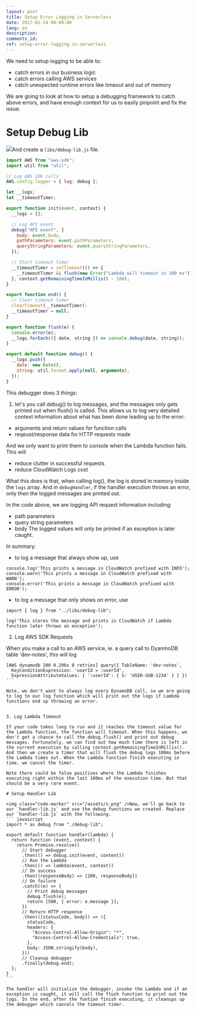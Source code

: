 ```yaml
---
layout: post
title: Setup Error Logging in Serverless
date: 2017-01-24 00:00:00
lang: en
description:
comments_id:
ref: setup-error-logging-in-serverless
---
```


We need to setup logging to be able to:
- catch errors in our business logic
- catch errors calling AWS services
- catch unexpected runtime errors like timeout and out of memory

We are going to look at how to setup a debugging framework to catch above errors, and have enough context for us to easily pinpoint and fix the issue.

# Setup Debug Lib

<img class="code-marker" src="/assets/s.png" />And create a `libs/debug-lib.js` file.

``` javascript
import AWS from "aws-sdk";
import util from "util";

// Log AWS SDK calls
AWS.config.logger = { log: debug };

let __logs;
let __timeoutTimer;

export function init(event, context) {
  __logs = [];

  // Log API event
  debug("API event", {
    body: event.body,
    pathParameters: event.pathParameters,
    queryStringParameters: event.queryStringParameters,
  });

  // Start timeout timer
  __timeoutTimer = setTimeout(() => {
    __timeoutTimer && flush(new Error("Lambda will timeout in 100 ms"));
  }, context.getRemainingTimeInMillis() - 100);
}

export function end() {
  // Clear timeout timer
  clearTimeout(__timeoutTimer);
  __timeoutTimer = null;
}

export function flush(e) {
  console.error(e);
  __logs.forEach(({ date, string }) => console.debug(date, string));
}

export default function debug() {
  __logs.push({
    date: new Date(),
    string: util.format.apply(null, arguments),
  });
}

```

This debugger does 3 things:

 1. let's you call debug() to log messages, and the messages only gets printed out when flush() is called. This allows us to log very detailed context information about what has been done leading up to the error:
  - arguments and return values for function calls
  - reqeust/response data for HTTP requests made

And we only want to print them to console when the Lambda function fails. This will
  - reduce clutter in successful requests
  - reduce CloudWatch Logs cost

What this does is that, when calling log(), the log is stored in memory inside the `logs` array. And in `debugHandler`, if the handler execution throws an error, only then the logged messages are printed out.

In the code above, we are logging API request information including:
- path parameters
- query string parameters
- body
The logged values will only be printed if an exception is later caught.


In summary:
- to log a message that always show up, use

```
console.log('This prints a message in CloudWatch prefixed with INFO');
console.warn('This prints a message in CloudWatch prefixed with WARN');
console.error('This prints a message in CloudWatch prefixed with ERROR');
```

- to log a message that only shows on error, use

```
import { log } from "../libs/debug-lib";

log('This stores the message and prints in CloudWatch if Lambda function later throws an exception');
```

2. Log AWS SDK Requests

When you make a call to an AWS service, ie. a query call to DyanmoDB table 'dev-notes', this will log
````
[AWS dynamodb 200 0.296s 0 retries] query({ TableName: 'dev-notes',
  KeyConditionExpression: 'userId = :userId',
  ExpressionAttributeValues: { ':userId': { S: 'USER-SUB-1234' } } })
```

Note, we don't want to always log every DynamoDB call, so we are going to log to our log function which will print out the logs if Lambda functions end up throwing an error.


3. Log Lambda Timeout

If your code takes long to run and it reaches the timeout value for the Lambda function, the function will timeout. When this happens, we don't get a chance to call the debug.flush() and print out debug messages. Fortunately, we can find out how much time there is left in the current execution by calling context.getRemainingTimeInMillis(). And then we create a timer that will flush the debug logs 100ms before the Lambda times out. When the Lambda function finish executing in time, we cancel the timer.

Note there could be false positives where the Lambda finishes executing right within the last 100ms of the execution time. But that should be a very rare event.

# Setup Handler Lib

<img class="code-marker" src="/assets/s.png" />Now, we'll go back to our `handler-lib.js` and use the debug functions we created. Replace our `handler-lib.js` with the following.
``` javascript
import * as debug from "./debug-lib";

export default function handler(lambda) {
  return function (event, context) {
    return Promise.resolve()
      // Start debugger
      .then(() => debug.init(event, context))
      // Run the Lambda
      .then(() => lambda(event, context))
      // On success
      .then((responseBody) => [200, responseBody])
      // On failure
      .catch((e) => {
        // Print debug messages
        debug.flush(e);
        return [500, { error: e.message }];
      })
      // Return HTTP response
      .then(([statusCode, body]) => ({
        statusCode,
        headers: {
          "Access-Control-Allow-Origin": "*",
          "Access-Control-Allow-Credentials": true,
        },
        body: JSON.stringify(body),
      }))
      // Cleanup debugger
      .finally(debug.end);
  };
}
```

The handler will initialize the debugger, invoke the Lambda and if an exception is caught, it will call the flush function to print out the logs. In the end, after the funtion finish executing, it cleanups up the debugger which cancels the timeout timer.

